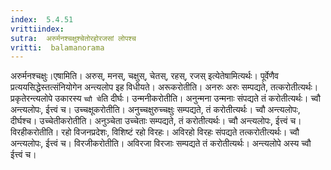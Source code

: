 ```yaml
---
index:  5.4.51
vrittiindex: 
sutra:  अरुर्मनश्चक्षुश्चेतोरहोरजसां लोपश्च
vritti:  balamanorama 
---
```


अरुर्मनश्चक्षुः।एषामिति। अरुस्, मनस्, चक्षुस्, चेतस्, रहस्, रजस् इत्येतेषामित्यर्थः। पूर्वेणैव प्रत्ययसिद्धेस्तत्संनियोगेन अन्त्यलोप इह विधीयते। अरूकरोतीति। अनरुः अरुः सम्पद्यते, तत्करोतीत्यर्थः। प्रकृतेरन्त्यलोपे उकारस्य `च्वौ चे`ति दीर्घः। उन्मनीकरोतीति। अनुन्मना उन्मनाः संपद्यते तं करोतीत्यर्थः। च्वौ अन्त्यलोपः, ईत्त्वं च। उच्चक्षूकरोतीति। अनुच्चक्षुरुच्चक्षुः सम्पद्यते, तं करोतीत्यर्थः। च्वौ अन्त्यलोपः, दीर्घश्च। उच्चेतीकरोतीति। अनुञ्चेता उच्चेताः सम्पद्यते, तं करोतीत्यर्थः। च्वौ अन्त्यलोपः, ईत्त्वं च। विरहीकरोतीति। रहो विजनप्रदेशः, विशिष्टं रहो विरहः। अविरहो विरहः संपद्यते तत्करोतीत्यर्थः। च्वौ अन्त्यलोपः, ईत्त्वं च। विरजीकरोतीति। अविरजा विरजाः सम्पद्यते तं करोतीत्यर्थः। अन्त्यलोपे अस्य च्वौ ईत्त्वं च। 


